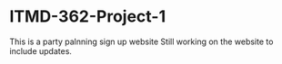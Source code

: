 # ITMD-362-Project-1
This is a party palnning sign up website
Still working on the website to include updates.
